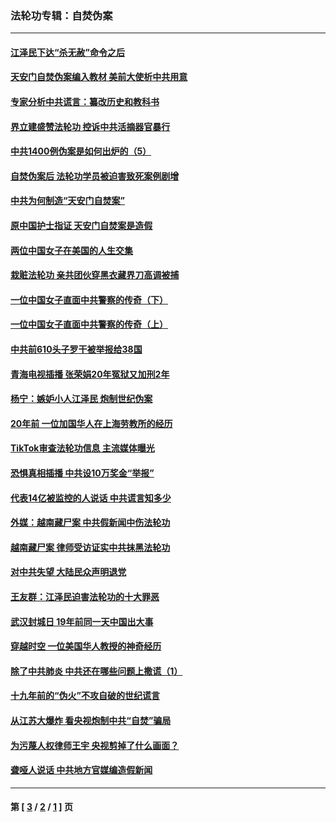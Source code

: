 ### 法轮功专辑：自焚伪案
---
#### [江泽民下达“杀无赦”命令之后](../../pages/nf5562/n13878084.md?03040430) 
#### [天安门自焚伪案编入教材 美前大使析中共用意](../../pages/nf5562/n13791932.md?03040430) 
#### [专家分析中共谎言：纂改历史和教科书](../../pages/nf5562/n13781542.md?03040430) 
#### [界立建盛赞法轮功 控诉中共活摘器官暴行](../../pages/nf5562/n13781971.md?03040430) 
#### [中共1400例伪案是如何出炉的（5）](../../pages/nf5562/n13226831.md?03040430) 
#### [自焚伪案后 法轮功学员被迫害致死案例剧增](../../pages/nf5562/n13190600.md?03040430) 
#### [中共为何制造“天安门自焚案”](../../pages/nf5562/n13183270.md?03040430) 
#### [原中国护士指证 天安门自焚案是造假](../../pages/nf5562/n13172289.md?03040430) 
#### [两位中国女子在美国的人生交集](../../pages/nf5562/n13156138.md?03040430) 
#### [栽赃法轮功 亲共团伙穿黑衣藏界刀高调被捕](../../pages/nf5562/n13073780.md?03040430) 
#### [一位中国女子直面中共警察的传奇（下）](../../pages/nf5562/n12989706.md?03040430) 
#### [一位中国女子直面中共警察的传奇（上）](../../pages/nf5562/n12985072.md?03040430) 
#### [中共前610头子罗干被举报给38国](../../pages/nf5562/n12975419.md?03040430) 
#### [青海电视插播 张荣娟20年冤狱又加刑2年](../../pages/nf5562/n12738166.md?03040430) 
#### [杨宁：嫉妒小人江泽民 炮制世纪伪案](../../pages/nf5562/n12724108.md?03040430) 
#### [20年前 一位加国华人在上海劳教所的经历](../../pages/nf5562/n12707932.md?03040430) 
#### [TikTok审查法轮功信息 主流媒体曝光](../../pages/nf5562/n12362336.md?03040430) 
#### [恐惧真相插播 中共设10万奖金“举报”](../../pages/nf5562/n12306396.md?03040430) 
#### [代表14亿被监控的人说话 中共谎言知多少](../../pages/nf5562/n12297484.md?03040430) 
#### [外媒：越南藏尸案 中共假新闻中伤法轮功](../../pages/nf5562/n12264411.md?03040430) 
#### [越南藏尸案 律师受访证实中共抹黑法轮功](../../pages/nf5562/n12261878.md?03040430) 
#### [对中共失望 大陆民众声明退党](../../pages/nf5562/n12187315.md?03040430) 
#### [王友群：江泽民迫害法轮功的十大罪恶](../../pages/nf5562/n12169074.md?03040430) 
#### [武汉封城日 19年前同一天中国出大事](../../pages/nf5562/n12150901.md?03040430) 
#### [穿越时空  一位美国华人教授的神奇经历](../../pages/nf5562/n12097460.md?03040430) 
#### [除了中共肺炎 中共还在哪些问题上撒谎（1）](../../pages/nf5562/n11955770.md?03040430) 
#### [十九年前的“伪火”不攻自破的世纪谎言](../../pages/nf5562/n11813238.md?03040430) 
#### [从江苏大爆炸 看央视炮制中共“自焚”骗局](../../pages/nf5562/n11140275.md?03040430) 
#### [为污蔑人权律师王宇 央视剪掉了什么画面？](../../pages/nf5562/n11130142.md?03040430) 
#### [聋哑人说话 中共地方官媒编造假新闻](../../pages/nf5562/n11006067.md?03040430) 

---
#### 第 [ [3](./3.md?03040430) / [2](./2.md?03040430) / [1](./1.md?03040430) ] 页
